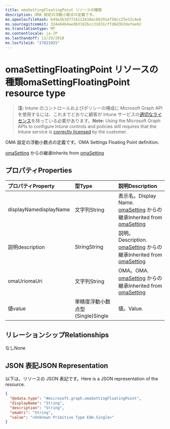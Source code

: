 ```yaml
---
title: omaSettingFloatingPoint リソースの種類
description: OMA 設定の浮動小数点の定義です。
ms.openlocfilehash: 649e3b3d7716122610ac60291ef58cc25e32c4e6
ms.sourcegitcommit: 334e84b4aed63162bcc31831cffd6d363dafee02
ms.translationtype: MT
ms.contentlocale: ja-JP
ms.lasthandoff: 11/29/2018
ms.locfileid: "27021925"
---
```

# <a name="omasettingfloatingpoint-resource-type"></a><span data-ttu-id="59f70-103">omaSettingFloatingPoint リソースの種類</span><span class="sxs-lookup"><span data-stu-id="59f70-103">omaSettingFloatingPoint resource type</span></span>

> <span data-ttu-id="59f70-104">**注:** Intune のコントロールおよびポリシーの構成に Microsoft Graph API を使用するには、これまでどおりに顧客が Intune サービスの[適切なライセンス](https://go.microsoft.com/fwlink/?linkid=839381)を持っている必要があります。</span><span class="sxs-lookup"><span data-stu-id="59f70-104">**Note:** Using the Microsoft Graph APIs to configure Intune controls and policies still requires that the Intune service is [correctly licensed](https://go.microsoft.com/fwlink/?linkid=839381) by the customer.</span></span>

<span data-ttu-id="59f70-105">OMA 設定の浮動小数点の定義です。</span><span class="sxs-lookup"><span data-stu-id="59f70-105">OMA Settings Floating Point definition.</span></span>

<span data-ttu-id="59f70-106">[omaSetting](../resources/intune-deviceconfig-omasetting.md) からの継承</span><span class="sxs-lookup"><span data-stu-id="59f70-106">Inherits from [omaSetting](../resources/intune-deviceconfig-omasetting.md)</span></span>

## <a name="properties"></a><span data-ttu-id="59f70-107">プロパティ</span><span class="sxs-lookup"><span data-stu-id="59f70-107">Properties</span></span>
|<span data-ttu-id="59f70-108">プロパティ</span><span class="sxs-lookup"><span data-stu-id="59f70-108">Property</span></span>|<span data-ttu-id="59f70-109">型</span><span class="sxs-lookup"><span data-stu-id="59f70-109">Type</span></span>|<span data-ttu-id="59f70-110">説明</span><span class="sxs-lookup"><span data-stu-id="59f70-110">Description</span></span>|
|:---|:---|:---|
|<span data-ttu-id="59f70-111">displayName</span><span class="sxs-lookup"><span data-stu-id="59f70-111">displayName</span></span>|<span data-ttu-id="59f70-112">文字列</span><span class="sxs-lookup"><span data-stu-id="59f70-112">String</span></span>|<span data-ttu-id="59f70-113">表示名。</span><span class="sxs-lookup"><span data-stu-id="59f70-113">Display Name.</span></span> <span data-ttu-id="59f70-114">[omaSetting](../resources/intune-deviceconfig-omasetting.md) からの継承</span><span class="sxs-lookup"><span data-stu-id="59f70-114">Inherited from [omaSetting](../resources/intune-deviceconfig-omasetting.md)</span></span>|
|<span data-ttu-id="59f70-115">説明</span><span class="sxs-lookup"><span data-stu-id="59f70-115">description</span></span>|<span data-ttu-id="59f70-116">String</span><span class="sxs-lookup"><span data-stu-id="59f70-116">String</span></span>|<span data-ttu-id="59f70-117">説明。</span><span class="sxs-lookup"><span data-stu-id="59f70-117">Description.</span></span> <span data-ttu-id="59f70-118">[omaSetting](../resources/intune-deviceconfig-omasetting.md) からの継承</span><span class="sxs-lookup"><span data-stu-id="59f70-118">Inherited from [omaSetting](../resources/intune-deviceconfig-omasetting.md)</span></span>|
|<span data-ttu-id="59f70-119">omaUri</span><span class="sxs-lookup"><span data-stu-id="59f70-119">omaUri</span></span>|<span data-ttu-id="59f70-120">文字列</span><span class="sxs-lookup"><span data-stu-id="59f70-120">String</span></span>|<span data-ttu-id="59f70-121">OMA。</span><span class="sxs-lookup"><span data-stu-id="59f70-121">OMA.</span></span> <span data-ttu-id="59f70-122">[omaSetting](../resources/intune-deviceconfig-omasetting.md) からの継承</span><span class="sxs-lookup"><span data-stu-id="59f70-122">Inherited from [omaSetting](../resources/intune-deviceconfig-omasetting.md)</span></span>|
|<span data-ttu-id="59f70-123">値</span><span class="sxs-lookup"><span data-stu-id="59f70-123">value</span></span>|<span data-ttu-id="59f70-124">単精度浮動小数点型 (Single)</span><span class="sxs-lookup"><span data-stu-id="59f70-124">Single</span></span>|<span data-ttu-id="59f70-125">値。</span><span class="sxs-lookup"><span data-stu-id="59f70-125">Value.</span></span>|

## <a name="relationships"></a><span data-ttu-id="59f70-126">リレーションシップ</span><span class="sxs-lookup"><span data-stu-id="59f70-126">Relationships</span></span>
<span data-ttu-id="59f70-127">なし</span><span class="sxs-lookup"><span data-stu-id="59f70-127">None</span></span>
## <a name="json-representation"></a><span data-ttu-id="59f70-128">JSON 表記</span><span class="sxs-lookup"><span data-stu-id="59f70-128">JSON Representation</span></span>
<span data-ttu-id="59f70-129">以下は、リソースの JSON 表記です。</span><span class="sxs-lookup"><span data-stu-id="59f70-129">Here is a JSON representation of the resource.</span></span>
<!-- {
  "blockType": "resource",
  "@odata.type": "microsoft.graph.omaSettingFloatingPoint"
}
-->
``` json
{
  "@odata.type": "#microsoft.graph.omaSettingFloatingPoint",
  "displayName": "String",
  "description": "String",
  "omaUri": "String",
  "value": "<Unknown Primitive Type Edm.Single>"
}
```



